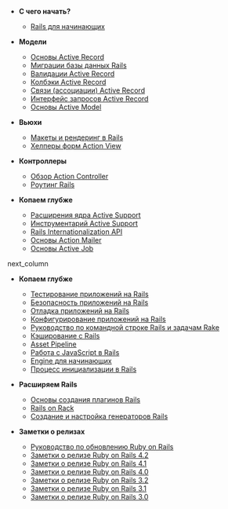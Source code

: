 * **С чего начать?**

    * [Rails для начинающих](/getting-started-with-rails)

* **Модели**

    * [Основы Active Record](/active-record-basics)
    * [Миграции базы данных Rails](/rails-database-migrations)
    * [Валидации Active Record](/active-record-validations)
    * [Колбэки Active Record](/active-record-callbacks)
    * [Связи (ассоциации) Active Record](/active-record-associations)
    * [Интерфейс запросов Active Record](/active-record-query-interface)
    * [Основы Active Model](/active-model-basics)

* **Вьюхи**

    * [Макеты и рендеринг в Rails](/layouts-and-rendering-in-rails)
    * [Хелперы форм Action View](/rails-form-helpers)

* **Контроллеры**

    * [Обзор Action Controller](/action-controller-overview)
    * [Роутинг Rails](/rails-routing)

* **Копаем глубже**

    * [Расширения ядра Active Support](/active-support-core-extensions)
    * [Инструментарий Active Support](/active-support-instrumentation)
    * [Rails Internationalization API](/rails-internationalization-i18n-api)
    * [Основы Action Mailer](/action-mailer-basics)
    * [Основы Active Job](/active_job_basics)

next_column

* **Копаем глубже**

    * [Тестирование приложений на Rails](/a-guide-to-testing-rails-applications)
    * [Безопасность приложений на Rails](/ruby-on-rails-security-guide)
    * [Отладка приложений на Rails](/debugging-rails-applications)
    * [Конфигурирование приложений на Rails](/configuring-rails-applications)
    * [Руководство по командной строке Rails и задачам Rake](/a-guide-to-the-rails-command-line)
    * [Кэширование с Rails](/caching-with-rails-an-overview)
    * [Asset Pipeline](/asset-pipeline)
    * [Работа с JavaScript в Rails](/working-with-javascript-in-rails)
    * [Engine для начинающих](/engines)
    * [Процесс инициализации в Rails](/initialization)

* **Расширяем Rails**

    * [Основы создания плагинов Rails](/plugins)
    * [Rails on Rack](/rails-on-rack)
    * [Создание и настройка генераторов Rails](/generators)

* **Заметки о релизах**

    * [Руководство по обновлению Ruby on Rails](/upgrading-ruby-on-rails)
    * [Заметки о релизе Ruby on Rails 4.2](/4_2_release_notes)
    * [Заметки о релизе Ruby on Rails 4.1](/4_1_release_notes)
    * [Заметки о релизе Ruby on Rails 4.0](/4_0_release_notes)
    * [Заметки о релизе Ruby on Rails 3.2](/3_2_release_notes)
    * [Заметки о релизе Ruby on Rails 3.1](/3_1_release_notes)
    * [Заметки о релизе Ruby on Rails 3.0](/3_0_release_notes)

